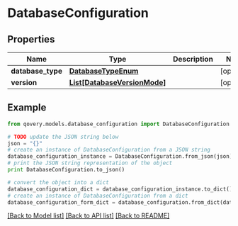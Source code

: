 # DatabaseConfiguration


## Properties
Name | Type | Description | Notes
------------ | ------------- | ------------- | -------------
**database_type** | [**DatabaseTypeEnum**](DatabaseTypeEnum.md) |  | [optional] 
**version** | [**List[DatabaseVersionMode]**](DatabaseVersionMode.md) |  | [optional] 

## Example

```python
from qovery.models.database_configuration import DatabaseConfiguration

# TODO update the JSON string below
json = "{}"
# create an instance of DatabaseConfiguration from a JSON string
database_configuration_instance = DatabaseConfiguration.from_json(json)
# print the JSON string representation of the object
print DatabaseConfiguration.to_json()

# convert the object into a dict
database_configuration_dict = database_configuration_instance.to_dict()
# create an instance of DatabaseConfiguration from a dict
database_configuration_form_dict = database_configuration.from_dict(database_configuration_dict)
```
[[Back to Model list]](../README.md#documentation-for-models) [[Back to API list]](../README.md#documentation-for-api-endpoints) [[Back to README]](../README.md)


